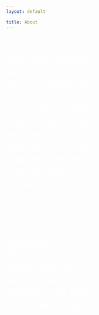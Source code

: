 ```yaml
---
layout: default

title: About
---
```


<p style="color:white; font-size: 200%; margin-right: 50%; overflow-x: hidden;">This is my personal website, with links to my various homes on the internet. This is currently a pet project that I hope will one day become a sort of hub for everything that I do non-professionally.</p>
<br>
<br>
<p style="color:white; font-size: 200%; overflow-x: hidden; margin-right: 50%; overflow-x: hidden;"> I stream on Twitch Sundays from 7-9pm EST, and am experimenting with streaming Tuesdays as well, also from 7-9pm.</p>
